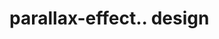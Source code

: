 # parallax-effect.. design                                                                                                                                                                                                                                                                                                                                                        
                                     


